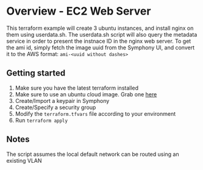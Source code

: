 # Overview - EC2 Web Server
This terraform example will create 3 ubuntu instances, and install nginx on them using userdata.sh.
The userdata.sh script will also query the metadata service in order to present the instnace ID in the nginx web server.
To get the ami id, simply fetch the image uuid from the Symphony UI, and convert it to the AWS format:
`ami-<uuid without dashes>`

## Getting started
1. Make sure you have the latest terraform installed
2. Make sure to use an ubuntu cloud image. Grab one [here](https://cloud-images.ubuntu.com/zesty/current/zesty-server-cloudimg-amd64.img)
3. Create/Import a keypair in Symphony
4. Create/Specify a security group
5. Modify the `terraform.tfvars` file according to your environment
6. Run `terraform apply`

## Notes
The script assumes the local default network can be routed using an existing VLAN

